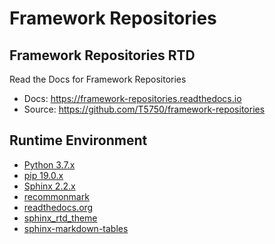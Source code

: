 # Framework Repositories

## Framework Repositories RTD
Read the Docs for Framework Repositories
- Docs: https://framework-repositories.readthedocs.io
- Source: https://github.com/T5750/framework-repositories

## Runtime Environment
- [Python 3.7.x](https://www.python.org/downloads/)
- [pip 19.0.x](https://github.com/pypa/pip)
- [Sphinx 2.2.x](http://www.sphinx-doc.org/en/master/usage/installation.html)
- [recommonmark](https://github.com/readthedocs/recommonmark)
- [readthedocs.org](https://github.com/readthedocs/readthedocs.org)
- [sphinx_rtd_theme](https://github.com/readthedocs/sphinx_rtd_theme)
- [sphinx-markdown-tables](https://github.com/ryanfox/sphinx-markdown-tables)